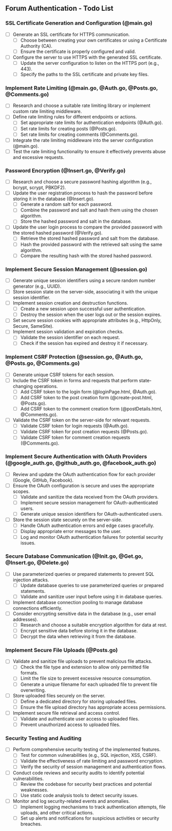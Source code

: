 
## Forum Authentication - Todo List

### SSL Certificate Generation and Configuration (@main.go)
- [ ] Generate an SSL certificate for HTTPS communication.
    - [ ] Choose between creating your own certificates or using a Certificate Authority (CA).
    - [ ] Ensure the certificate is properly configured and valid.
- [ ] Configure the server to use HTTPS with the generated SSL certificate.
    - [ ] Update the server configuration to listen on the HTTPS port (e.g., 443).
    - [ ] Specify the paths to the SSL certificate and private key files.

### Implement Rate Limiting (@main.go, @Auth.go, @Posts.go, @Comments.go)
- [ ] Research and choose a suitable rate limiting library or implement custom rate limiting middleware.
- [ ] Define rate limiting rules for different endpoints or actions.
    - [ ] Set appropriate rate limits for authentication endpoints (@Auth.go).
    - [ ] Set rate limits for creating posts (@Posts.go).
    - [ ] Set rate limits for creating comments (@Comments.go).
- [ ] Integrate the rate limiting middleware into the server configuration (@main.go).
- [ ] Test the rate limiting functionality to ensure it effectively prevents abuse and excessive requests.

### Password Encryption (@Insert.go, @Verify.go)
- [ ] Research and choose a secure password hashing algorithm (e.g., bcrypt, scrypt, PBKDF2).
- [ ] Update the user registration process to hash the password before storing it in the database (@Insert.go).
    - [ ] Generate a random salt for each password.
    - [ ] Combine the password and salt and hash them using the chosen algorithm.
    - [ ] Store the hashed password and salt in the database.
- [ ] Update the user login process to compare the provided password with the stored hashed password (@Verify.go).
    - [ ] Retrieve the stored hashed password and salt from the database.
    - [ ] Hash the provided password with the retrieved salt using the same algorithm.
    - [ ] Compare the resulting hash with the stored hashed password.

### Implement Secure Session Management (@session.go)
- [ ] Generate unique session identifiers using a secure random number generator (e.g., UUID).
- [ ] Store session state on the server-side, associating it with the unique session identifier.
- [ ] Implement session creation and destruction functions.
    - [ ] Create a new session upon successful user authentication.
    - [ ] Destroy the session when the user logs out or the session expires.
- [ ] Set secure session cookies with appropriate attributes (e.g., HttpOnly, Secure, SameSite).
- [ ] Implement session validation and expiration checks.
    - [ ] Validate the session identifier on each request.
    - [ ] Check if the session has expired and destroy it if necessary.

### Implement CSRF Protection (@session.go, @Auth.go, @Posts.go, @Comments.go)
- [ ] Generate unique CSRF tokens for each session.
- [ ] Include the CSRF token in forms and requests that perform state-changing operations.
    - [ ] Add CSRF token to the login form (@loginPage.html, @Auth.go).
    - [ ] Add CSRF token to the post creation form (@create-post.html, @Posts.go).
    - [ ] Add CSRF token to the comment creation form (@postDetails.html, @Comments.go).
- [ ] Validate the CSRF token on the server-side for relevant requests.
    - [ ] Validate CSRF token for login requests (@Auth.go).
    - [ ] Validate CSRF token for post creation requests (@Posts.go).
    - [ ] Validate CSRF token for comment creation requests (@Comments.go).

### Implement Secure Authentication with OAuth Providers (@google_auth.go, @github_auth.go, @facebook_auth.go)
- [ ] Review and update the OAuth authentication flow for each provider (Google, GitHub, Facebook).
- [ ] Ensure the OAuth configuration is secure and uses the appropriate scopes.
    - [ ] Validate and sanitize the data received from the OAuth providers.
    - [ ] Implement secure session management for OAuth-authenticated users.
    - [ ] Generate unique session identifiers for OAuth-authenticated users.
- [ ] Store the session state securely on the server-side.
    - [ ] Handle OAuth authentication errors and edge cases gracefully.
    - [ ] Display appropriate error messages to the user.
    - [ ] Log and monitor OAuth authentication failures for potential security issues.

### Secure Database Communication (@Init.go, @Get.go, @Insert.go, @Delete.go)
- [ ] Use parameterized queries or prepared statements to prevent SQL injection attacks.
    - [ ] Update database queries to use parameterized queries or prepared statements.
    - [ ] Validate and sanitize user input before using it in database queries.
- [ ] Implement database connection pooling to manage database connections efficiently.
- [ ] Consider encrypting sensitive data in the database (e.g., user email addresses).
    - [ ] Research and choose a suitable encryption algorithm for data at rest.
    - [ ] Encrypt sensitive data before storing it in the database.
    - [ ] Decrypt the data when retrieving it from the database.

### Implement Secure File Uploads (@Posts.go)
- [ ] Validate and sanitize file uploads to prevent malicious file attacks.
    - [ ] Check the file type and extension to allow only permitted file formats.
    - [ ] Limit the file size to prevent excessive resource consumption.
    - [ ] Generate a unique filename for each uploaded file to prevent file overwriting.
- [ ] Store uploaded files securely on the server.
    - [ ] Define a dedicated directory for storing uploaded files.
    - [ ] Ensure the file upload directory has appropriate access permissions.
- [ ] Implement secure file retrieval and access control.
    - [ ] Validate and authenticate user access to uploaded files.
    - [ ] Prevent unauthorized access to uploaded files.

### Security Testing and Auditing
- [ ] Perform comprehensive security testing of the implemented features.
    - [ ] Test for common vulnerabilities (e.g., SQL injection, XSS, CSRF).
    - [ ] Validate the effectiveness of rate limiting and password encryption.
    - [ ] Verify the security of session management and authentication flows.
- [ ] Conduct code reviews and security audits to identify potential vulnerabilities.
    - [ ] Review the codebase for security best practices and potential weaknesses.
    - [ ] Use static code analysis tools to detect security issues.
- [ ] Monitor and log security-related events and anomalies.
    - [ ] Implement logging mechanisms to track authentication attempts, file uploads, and other critical actions.
    - [ ] Set up alerts and notifications for suspicious activities or security breaches.